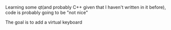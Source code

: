 Learning some qt(and probably C++ given that I haven't written in it before), code is probably going to be "not nice"

The goal is to add a virtual keyboard
